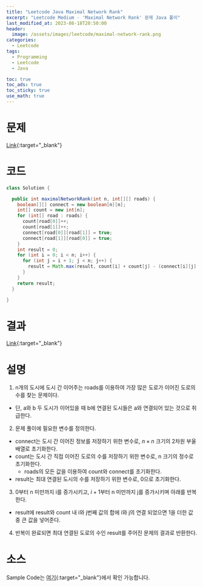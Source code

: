 ```yaml
---
title: "Leetcode Java Maximal Network Rank"
excerpt: "Leetcode Medium - 'Maximal Network Rank' 문제 Java 풀이"
last_modified_at: 2023-08-18T20:50:00
header:
  image: /assets/images/leetcode/maximal-network-rank.png
categories:
  - Leetcode
tags:
  - Programming
  - Leetcode
  - Java

toc: true
toc_ads: true
toc_sticky: true
use_math: true
---
```

# 문제
[Link](https://leetcode.com/problems/maximal-network-rank){:target="_blank"}

# 코드
```java
class Solution {

  public int maximalNetworkRank(int n, int[][] roads) {
    boolean[][] connect = new boolean[n][n];
    int[] count = new int[n];
    for (int[] road : roads) {
      count[road[0]]++;
      count[road[1]]++;
      connect[road[0]][road[1]] = true;
      connect[road[1]][road[0]] = true;
    }
    int result = 0;
    for (int i = 0; i < n; i++) {
      for (int j = i + 1; j < n; j++) {
        result = Math.max(result, count[i] + count[j] - (connect[i][j] ? 1 : 0));
      }
    }
    return result;
  }

}
```

# 결과
[Link](https://leetcode.com/problems/maximal-network-rank/submissions/1024800457/){:target="_blank"}

# 설명
1. n개의 도시에 도시 간 이어주는 roads를 이용하여 가장 많은 도로가 이어진 도로의 수를 찾는 문제이다.
- 단, a와 b 두 도시가 이어있을 때 b에 연결된 도시들은 a와 연결되어 있는 것으로 취급한다.

2. 문제 풀이에 필요한 변수를 정의한다.
- connect는 도시 간 이어진 정보를 저장하기 위한 변수로, $n \times n$ 크기의 2차원 부울 배열로 초기화한다.
- count는 도시 간 직접 이어진 도로의 수를 저장하기 위한 변수로, n 크기의 정수로 초기화한다.
  - roads의 모든 값을 이용하여 count와 connect를 초기화한다.
- result는 최대 연결된 도시의 수를 저장하기 위한 변수로, 0으로 초기화한다.

3. 0부터 n 미만까지 i를 증가시키고, $i + 1$부터 n 미만까지 j를 증가시키며 아래를 반복한다.
- result에 result와 count 내 i와 j번째 값의 합에 i와 j의 연결 되었으면 1을 더한 값 중 큰 값을 넣어준다.

4. 반복이 완료되면 최대 연결된 도로의 수인 result를 주어진 문제의 결과로 반환한다.

# 소스
Sample Code는 [여기](https://github.com/GracefulSoul/leetcode/blob/master/src/main/java/gracefulsoul/problems/MaximalNetworkRank.java){:target="_blank"}에서 확인 가능합니다.